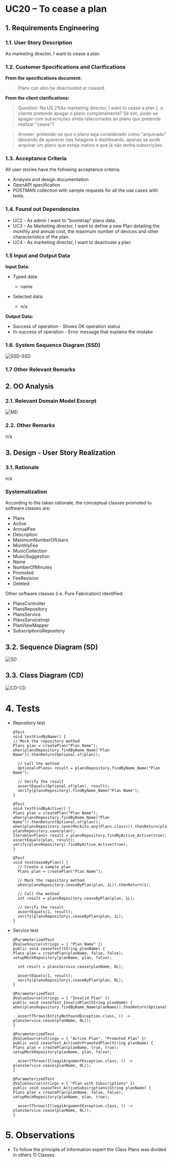 # UC20 – To cease a plan
## 1. Requirements Engineering

### 1.1. User Story Description

As marketing director, I want to cease a plan

### 1.2. Customer Specifications and Clarifications 

**From the specifications document:**

>Plans can also be deactivated or ceased.

**From the client clarifications:**

>Question:
Na US 21(As marketing director, I want to cease a plan.), o cliente pretende apagar o plano completamente?
Se sim, pode-se apagar com subscrições ainda relacionadas ao plano que pretende realizar "cease"?

> Answer:
pretende-se que o plano seja considerado como "arquivado" deixando de aparecer nas listagens e dashboards. apenas se pode arquivar um plano que esteja inativo e que já não tenha subscrições


### 1.3. Acceptance Criteria

All user stories have the following acceptance criteria:
* Analysis and design documentation
* OpenAPI specification
* POSTMAN collection with sample requests for all the use cases with tests.

### 1.4. Found out Dependencies

* UC2 - As admin I want to “bootstrap” plans data. 
* UC3 - As Marketing director, I want to define a new Plan detailing the monthly and annual cost, 
the maximum number of devices and other characteristics of the plan. 
* UC4 - As marketing director, I want to deactivate a plan

### 1.5 Input and Output Data

**Input Data:**

* Typed data:

  * name

* Selected data:

    * n/a
  
**Output Data:**

* Success of operation - Shows OK operation status
* In-success of operation - Error message that explains the mistake

### 1.6. System Sequence Diagram (SSD)


![SSD-SSD](SSD.svg)


### 1.7 Other Relevant Remarks


## 2. OO Analysis

### 2.1. Relevant Domain Model Excerpt 

![MD](MD.svg)

### 2.2. Other Remarks

n/a

## 3. Design - User Story Realization 

### 3.1. Rationale
n/a
### Systematization ##

According to the taken rationale, the conceptual classes promoted to software classes are:

* Plans
* Active
* AnnualFee
* Description
* MaximumNumberOfUsers
* MonthlyFee
* MusicCollection
* MusicSuggestion
* Name
* NumberOfMinutes
* Promoted
* FeeRevision
* Deleted

Other software classes (i.e. Pure Fabrication) identified:
* PlansController
* PlansRepository
* PlansService
* PlansServiceImpl
* PlanViewMapper
* SubscriptionsRepository

## 3.2. Sequence Diagram (SD)

![SD](SD.svg)


## 3.3. Class Diagram (CD)

![CD-CD](CD.svg)


# 4. Tests
* Repository test

      @Test
      void testFindByName() {
      // Mock the repository method
      Plans plan = createPlan("Plan Name");
      when(plansRepository.findByName_Name("Plan Name")).thenReturn(Optional.of(plan));

        // Call the method
        Optional<Plans> result = plansRepository.findByName_Name("Plan Name");

        // Verify the result
        assertEquals(Optional.of(plan), result);
        verify(plansRepository).findByName_Name("Plan Name");
      }

      @Test
      void testFindByActive() {
      Plans plan = createPlan("Plan Name");
      when(plansRepository.findByName_Name("Plan Name")).thenReturn(Optional.of(plan));
      when(plansRepository.save(Mockito.any(Plans.class))).thenReturn(plan);
      plansRepository.save(plan);
      Iterable<Plans> result = plansRepository.findByActive_Active(true);
      assertEquals(plan, result);
      verify(plansRepository).findByActive_Active(true);
      }

      @Test
      void testCeaseByPlan() {
        // Create a sample plan
        Plans plan = createPlan("Plan Name");

        // Mock the repository method
        when(plansRepository.ceaseByPlan(plan, 1L)).thenReturn(1);

        // Call the method
        int result = plansRepository.ceaseByPlan(plan, 1L);

        // Verify the result
        assertEquals(1, result);
        verify(plansRepository).ceaseByPlan(plan, 1L);
      }

* Service test

      @ParameterizedTest
      @ValueSource(strings = { "Plan Name" })
      public void ceaseTest(String planName) {
      Plans plan = createPlan(planName, false, false);
      setupMockRepository(planName, plan, false);

        int result = plansService.cease(planName, 0L);

        assertEquals(1, result);
        verify(plansRepository).ceaseByPlan(plan, 0L);
      }

      @ParameterizedTest
      @ValueSource(strings = { "Invalid Plan" })
      public void ceaseTest_InvalidPlan(String planName) {
      when(plansRepository.findByName_Name(planName)).thenReturn(Optional.empty());

        assertThrows(EntityNotFoundException.class, () -> plansService.cease(planName, 0L));
      }

      @ParameterizedTest
      @ValueSource(strings = { "Active Plan", "Promoted Plan" })
      public void ceaseTest_ActiveOrPromotedPlan(String planName) {
      Plans plan = createPlan(planName, true, true);
      setupMockRepository(planName, plan, false);

        assertThrows(IllegalArgumentException.class, () -> plansService.cease(planName, 0L));
      }

      @ParameterizedTest
      @ValueSource(strings = { "Plan with Subscriptions" })
      public void ceaseTest_ActiveSubscriptions(String planName) {
      Plans plan = createPlan(planName, false, false);
      setupMockRepository(planName, plan, true);

        assertThrows(IllegalArgumentException.class, () -> plansService.cease(planName, 0L));
      }

# 5. Observations

* To follow the principle of Information expert the Class Plans was divided in others 11 Classes. 




